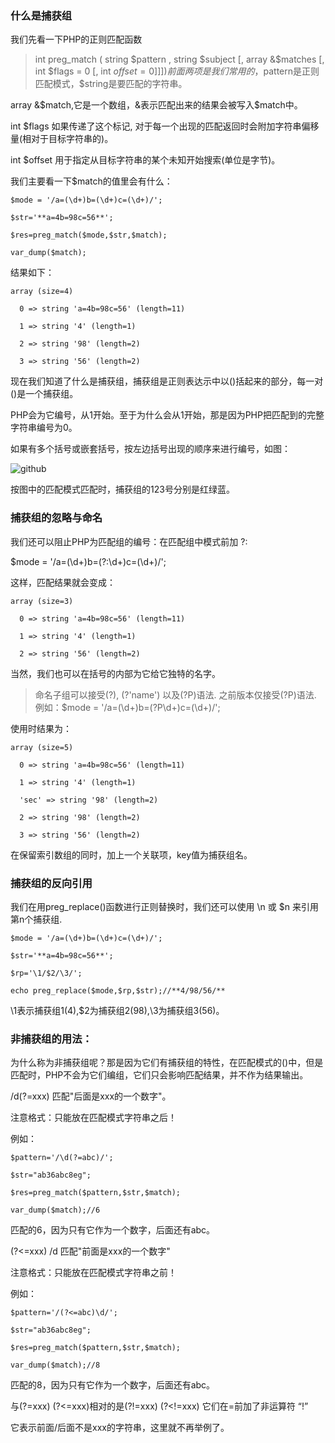 ### 什么是捕获组

我们先看一下PHP的正则匹配函数

> int preg_match ( string $pattern , string $subject [, array &$matches [, int $flags = 0 [, int $offset = 0 ]]] )
前面两项是我们常用的，$pattern是正则匹配模式，$string是要匹配的字符串。

array &$match,它是一个数组，&表示匹配出来的结果会被写入$match中。

int $flags 如果传递了这个标记, 对于每一个出现的匹配返回时会附加字符串偏移量(相对于目标字符串的)。

int $offset 用于指定从目标字符串的某个未知开始搜索(单位是字节)。

我们主要看一下$match的值里会有什么：

```
$mode = '/a=(\d+)b=(\d+)c=(\d+)/';

$str='**a=4b=98c=56**';

$res=preg_match($mode,$str,$match);

var_dump($match);
```
结果如下：

```
array (size=4)

  0 => string 'a=4b=98c=56' (length=11)

  1 => string '4' (length=1)

  2 => string '98' (length=2)

  3 => string '56' (length=2)
```
现在我们知道了什么是捕获组，捕获组是正则表达示中以()括起来的部分，每一对()是一个捕获组。

PHP会为它编号，从1开始。至于为什么会从1开始，那是因为PHP把匹配到的完整字符串编号为0。

如果有多个括号或嵌套括号，按左边括号出现的顺序来进行编号，如图：

![github](http://images2015.cnblogs.com/blog/819496/201511/819496-20151106104131071-2025639233.jpg)

按图中的匹配模式匹配时，捕获组的123号分别是红绿蓝。

### 捕获组的忽略与命名

我们还可以阻止PHP为匹配组的编号：在匹配组中模式前加  ?: 

$mode = '/a=(\d+)b=(?:\d+)c=(\d+)/';

这样，匹配结果就会变成：

```
array (size=3)

  0 => string 'a=4b=98c=56' (length=11)

  1 => string '4' (length=1)

  2 => string '56' (length=2)
```
当然，我们也可以在括号的内部为它给它独特的名字。

> 命名子组可以接受(?<name>), (?'name') 以及(?P<name>)语法. 之前版本仅接受(?P<name>)语法.
例如：$mode = '/a=(\d+)b=(?P<sec>\d+)c=(\d+)/';

使用时结果为：

```
array (size=5)

  0 => string 'a=4b=98c=56' (length=11)

  1 => string '4' (length=1)

  'sec' => string '98' (length=2)

  2 => string '98' (length=2)

  3 => string '56' (length=2)
```
在保留索引数组的同时，加上一个关联项，key值为捕获组名。

### 捕获组的反向引用

我们在用preg_replace()函数进行正则替换时，我们还可以使用 \n 或 $n 来引用第n个捕获组.

```
$mode = '/a=(\d+)b=(\d+)c=(\d+)/';

$str='**a=4b=98c=56**';

$rp='\1/$2/\3/';

echo preg_replace($mode,$rp,$str);//**4/98/56/**
```
\1表示捕获组1(4),$2为捕获组2(98),\3为捕获组3(56)。

### 非捕获组的用法：

为什么称为非捕获组呢？那是因为它们有捕获组的特性，在匹配模式的()中，但是匹配时，PHP不会为它们编组，它们只会影响匹配结果，并不作为结果输出。

/d(?=xxx)    匹配"后面是xxx的一个数字"。

注意格式：只能放在匹配模式字符串之后！

例如：

```
$pattern='/\d(?=abc)/';

$str="ab36abc8eg";

$res=preg_match($pattern,$str,$match);

var_dump($match);//6
```
匹配的6，因为只有它作为一个数字，后面还有abc。

(?<=xxx) /d 匹配"前面是xxx的一个数字"

注意格式：只能放在匹配模式字符串之前！

例如：

```
$pattern='/(?<=abc)\d/';

$str="ab36abc8eg";

$res=preg_match($pattern,$str,$match);

var_dump($match);//8
```
匹配的8，因为只有它作为一个数字，后面还有abc。

与(?=xxx)  (?<=xxx)相对的是(?!=xxx)  (?<!=xxx) 它们在=前加了非运算符 “!”

它表示前面/后面不是xxx的字符串，这里就不再举例了。
